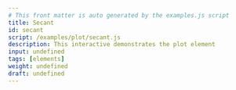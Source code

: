```yaml
---
# This front matter is auto generated by the examples.js script
title: Secant
id: secant
script: /examples/plot/secant.js
description: This interactive demonstrates the plot element
input: undefined
tags: [elements]
weight: undefined
draft: undefined
---
```

